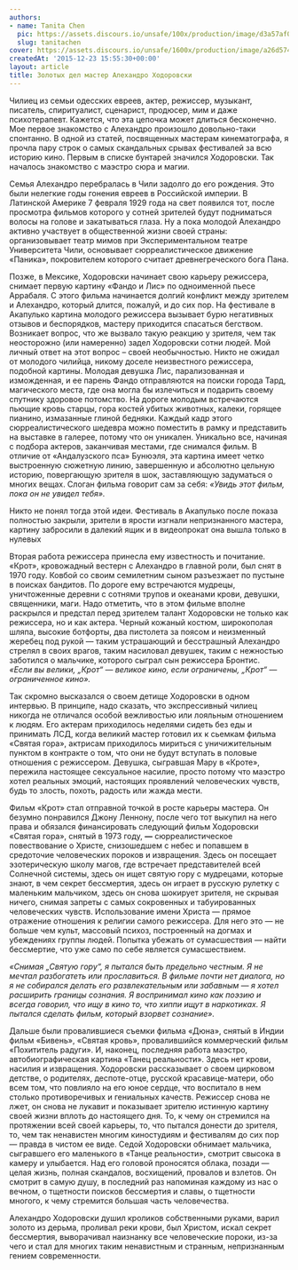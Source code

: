 ```yaml
---
authors:
- name: Tanita Chen
  pic: https://assets.discours.io/unsafe/100x/production/image/d3a57af0-0490-11e9-8fea-1958afa717e5.jpg
  slug: tanitachen
cover: https://assets.discours.io/unsafe/1600x/production/image/a26d5740-90e7-11e8-b664-798ed379bf02.jpeg
createdAt: '2015-12-23 15:55:30+00:00'
layout: article
title: Золотых дел мастер Алехандро Ходоровски
---
```


Чилиец из семьи одесских евреев, актер, режиссер, музыкант, писатель, спиритуалист, сценарист, продюсер, мим и даже психотерапевт. Кажется, что эта цепочка может длиться бесконечно. Мое первое знакомство с Алехандро произошло довольно-таки спонтанно. В одной из статей, посвященных мастерам кинематографа, я прочла пару строк о самых скандальных срывах фестивалей за всю историю кино. Первым в списке бунтарей значился Ходоровски. Так началось знакомство с маэстро сюра и магии.

Семья Алехандро перебралась в Чили задолго до его рождения. Это были нелегкие годы гонения евреев в Российской империи. В Латинской Америке 7 февраля 1929 года на свет появился тот, после просмотра фильмов которого у сотней зрителей будут подниматься волосы на голове и закатываться глаза. Ну а пока молодой Алехандро активно участвует в общественной жизни своей страны: организовывает театр мимов при Экспериментальном театре Университета Чили, основывает сюрреалистическое движение «Паника», покровителем которого считает древнегреческого бога Пана.

Позже, в Мексике, Ходоровски начинает свою карьеру режиссера, снимает первую картину «Фандо и Лис» по одноименной пьесе Аррабаля. С этого фильма начинается долгий конфликт между зрителем и Алехандро, который длится, пожалуй, и до сих пор. На фестивале в Акапулько картина молодого режиссера вызывает бурю негативных отзывов и беспорядков, мастеру приходится спасаться бегством. Возникает вопрос, что же вызвало такую реакцию у зрителя, чем так неосторожно (или намеренно) задел Ходоровски сотни людей. Мой личный ответ на этот вопрос – своей необычностью. Никто не ожидал от молодого чилийца, никому доселе неизвестного режиссера, подобной картины. Молодая девушка Лис, парализованная и изможденная, и ее парень Фандо отправляются на поиски города Тард, магического места, где она могла бы излечиться и подарить своему спутнику здоровое потомство. На дороге молодым встречаются пьющие кровь старцы, гора костей убитых животных, калеки, горящее пианино, измазанные глиной бедняки. Каждый кадр этого сюрреалистического шедевра можно поместить в рамку и представить на выставке в галерее, потому что он уникален. Уникально все, начиная с подбора актеров, заканчивая местами, где снимался фильм. В отличие от «Андалузского пса» Бунюэля, эта картина имеет четко выстроенную сюжетную линию, завершенную и абсолютно цельную историю, повергающую зрителя в шок, заставляющую задуматься о многих вещах. Слоган фильма говорит сам за себя: _«Увидь этот фильм, пока он не увидел тебя»._

Никто не понял тогда этой идеи. Фестиваль в Акапулько после показа полностью закрыли, зрители в ярости изгнали непризнанного мастера, картину забросили в далекий ящик и в видеопрокат она вышла только в нулевых

Вторая работа режиссера принесла ему известность и почитание. «Крот», кровожадный вестерн с Алехандро в главной роли, был снят в 1970 году. Ковбой со своим семилетним сыном разъезжает по пустыне в поисках бандитов. По дороге ему встречаются мудрецы, уничтоженные деревни с сотнями трупов и океанами крови, девушки, священники, маги. Надо отметить, что в этом фильме вполне раскрылся и предстал перед зрителем талант Ходоровски не только как режиссера, но и как актера. Черный кожаный костюм, широкополая шляпа, высокие ботфорты, два пистолета за поясом и неизменный жеребец под рукой — таким устрашающий и бесстрашный Алехандро стрелял в своих врагов, таким насиловал девушек, таким с нежностью заботился о мальчике, которого сыграл сын режиссера Бронтис.  
_«Если вы велики, „Крот“ — великое кино, если ограничены, „Крот“ — ограниченное кино»._

Так скромно высказался о своем детище Ходоровски в одном интервью. В принципе, надо сказать, что экспрессивный чилиец никогда не отличался особой вежливостью или лояльным отношением к людям. Его актерам приходилось неделями сидеть без еды и принимать ЛСД, когда великий мастер готовил их к сьемкам фильма «Святая гора», актрисам приходилось мириться с уничижительным пунктом в контракте о том, что они не будут вступать в половые отношения с режиссером. Девушка, сыгравшая Мару в «Кроте», пережила настоящее сексуальное насилие, просто потому что маэстро хотел реальных эмоций, настоящих проявлений человеческих чувств, будь то злость, похоть, радость или жажда мести.

Фильм «Крот» стал отправной точкой в росте карьеры мастера. Он безумно понравился Джону Леннону, после чего тот выкупил на него права и обязался финансировать следующий фильм Ходоровски «Святая гора», снятый в 1973 году, __—__ сюрреалистическое повествование о Христе, снизошедшем с небес и попавшем в средоточие человеческих пороков и извращения. Здесь он посещает эзотерическую школу магов, где встречает представителей всей Солнечной системы, здесь он ищет святую гору с мудрецами, которые знают, в чем секрет бессмертия, здесь он играет в русскую рулетку с маленьким мальчиком, здесь он снова шокирует зрителя, не скрывая ничего, снимая запреты с самых сокровенных и табуированных человеческих чувств. Использование имени Христа — прямое отражение отношения к религии самого режиссера. Для него это — не больше чем культ, массовый психоз, построенный на догмах и убеждениях группы людей. Попытка убежать от сумасшествия — найти бессмертие, что уже само по себе является сумасшествием.

_«Снимая „Святую гору“, я пытался быть предельно честным. Я не мечтал разбогатеть или прославиться. В фильме почти нет диалога, но я не собирался делать его развлекательным или забавным — я хотел расширить границы сознания. Я воспринимал кино как поэзию и всегда говорил, что ищу в кино то, что хиппи ищут в наркотиках. Я пытался сделать фильм, который взорвет сознание»._

Дальше были провалившиеся съемки фильма «Дюна», снятый в Индии фильм «Бивень», «Святая кровь», провалившийся коммерческий фильм «Похититель радуги». И, наконец, последняя работа маэстро, автобиографическая картина «Танец реальности». Здесь нет крови, насилия и извращения. Ходоровски рассказывает о своем цирковом детстве, о родителях, деспоте-отце, русской красавице-матери, обо всем том, что повлияло на его юное сердце, что воспитало в нем столько противоречивых и гениальных качеств. Режиссер снова не лжет, он снова не лукавит и показывает зрителю истинную картину своей жизни вплоть до настоящего дня. То, к чему он стремился на протяжении всей своей карьеры, то, что пытался донести до зрителя, то, чем так ненавистен многим киностудиям и фестивалям до сих пор — правда в чистом ее виде. Седой Ходоровски обнимает мальчика, сыгравшего его маленького в «Танце реальности», смотрит свысока в камеру и улыбается. Над его головой проносятся облака, позади — целая жизнь, полная скандалов, восхищений, провалов и взлетов. Он смотрит в самую душу, в последний раз напоминая каждому из нас о вечном, о тщетности поисков бессмертия и славы, о тщетности многого, к чему стремится большая часть человечества.

Алехандро Ходоровски душил кроликов собственными руками, варил золото из дерьма, проливал реки крови, был Христом, искал секрет бессмертия, выворачивал наизнанку все человеческие пороки, из-за чего и стал для многих таким ненавистным и странным, непризнанным гением современности.